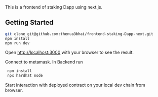 This is a frontend of staking Dapp using next.js.

## Getting Started

```bash
git clone git@github.com:thenua3bhai/frontend-staking-Dapp-next.git
npm install
npm run dev

```

Open [http://localhost:3000](http://localhost:3000) with your browser to see the result.

Connect to metamask.
In Backend run

```bash
 npm install
 npx hardhat node
```

Start interaction with deployed contract on your local dev chain from browser.
